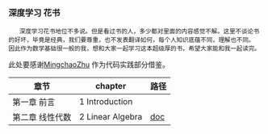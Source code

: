 ### 深度学习 花书
       深度学习花书地位不多说。但是看过书的人，多少都对里面的内容感觉不解。这里不谈论书的好坏，毕竟是经典，我们要尊重，也不发表翻译如何，每个人知识底蕴不同，理解也不同。
    因此作为数学基础很一般的我，想和大家一起学习这本超级厚的书，希望大家能和我一起读完。
 此处要感谢[MingchaoZhu](https://github.com/MingchaoZhu/DeepLearning) 作为代码实践部分借鉴。
 
|章节|chapter|路径|
|---|----|-----|
|第一章 前言|1 Introduction||
|第二章 线性代数|2 Linear Algebra|[doc](https://github.com/conglanjun/deeplearning/blob/main/chapterTwo_linearAlgebra.md)|
